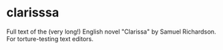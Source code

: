 # clarisssa
Full text of the (very long!) English novel "Clarissa" by Samuel Richardson. For torture-testing text editors.
